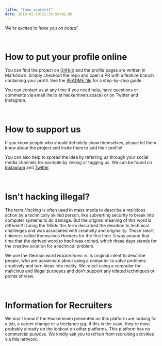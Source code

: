 ```yaml
---
title: "Show yourself"
date: 2019-02-18T22:56:50+01:00
---
```


<p><i>We're excited to have you on board!</i></p><br>

<h1 class="is-size-4">How to put your profile online</h1>
<p>You can find the project on <a href="https://github.com/normade/hackerinnen" target="_blank" rel="noopener noreferrer">GitHub</a> and the profile pages are written in Markdown. Simply checkout the repo and open a PR with a feature branch containing your profil. See the <a href="https://github.com/normade/hackerinnen/blob/master/README.md" target="_blank" rel="noopener noreferrer">README file</a> for a step-by-step guide.</p>
<p>You can contact us at any time if you need help, have questions or comments via email (hello at hackerinnen.space) or on Twitter and Instagram.</p>
<br>

<h1 class="is-size-4">How to support us</h1>
<p>If you know people who should definitely show themselves, please let them know about the project and invite them to add their profile!</p>
<p>You can also help to spread the idea by referring us through your social media channels for example by linking or tagging us. We can be found on <a href="https://instagram.com/hackerinnen.space" target="_blank" rel="noopener noreferrer">Instagram</a> and <a href="https://twitter.com/hackerinnen" target="_blank" rel="noopener noreferrer">Twitter</a>.</p>
<br>

<h1 class="is-size-4">Isn't hacking illegal?</h1>

<p>The term <i>Hacking</i> is often used in mass media to describe a malicious action by a technically skilled person, like subverting security to break into computer systems to do damage. But the original meaning of this word is different! During the 1950s this term described the devotion to technical challenges and was associated with creativity and originality. Those smart tinkerers called themselves <i>Hackers</i> for the first time. It was around that time that the derived word <i>to hack</i> was coined, which these days stands for the creative solution for a technical problem.
<br>
<p>We use the German word <i>Hackerinnen</i> in its original intent to describe people, who are passionate about using a computer to solve problems creatively and turn ideas into reality. We reject using a computer for malicious and illegal purposes and don't support any related techniques or points of view.</p>
<br>

<h1 class="is-size-4">Information for Recruiters</h1>
<p>
We don't know if the Hackerinnen presented on this platform are looking for a job, a career change or a freelance gig. It this is the case, they're most probably already on the lookout on other platforms. This platform has no commercial purpose. We kindly ask you to refrain from recruiting activities via this network.</p>
